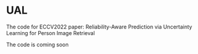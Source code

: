 # UAL
The code for ECCV2022 paper: Reliability-Aware Prediction via Uncertainty Learning for Person Image Retrieval

The code is coming soon
